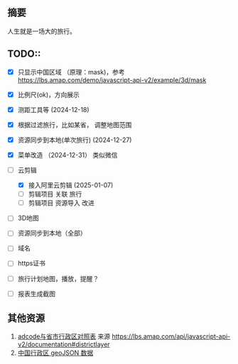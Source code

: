 ## 摘要
人生就是一场大的旅行。



## TODO::
- [x] 只显示中国区域 （原理：mask)，参考 https://lbs.amap.com/demo/javascript-api-v2/example/3d/mask
- [x] 比例尺(ok)，方向展示 
- [x] 测距工具等 (2024-12-18)
- [x] 根据过滤旅行，比如某省，  调整地图范围
- [x] 资源同步到本地(单次旅行) (2024-12-27)
- [x] 菜单改造 （2024-12-31） 类似微信
- [ ] 云剪辑
  - [x] 接入阿里云剪辑 (2025-01-07)
  - [ ] 剪辑项目 关联 旅行
  - [ ] 剪辑项目 资源导入 改进
- [ ] 3D地图
- [ ] 资源同步到本地（全部）
- [ ] 域名
- [ ] https证书
- [ ] 旅行计划地图，播放，提醒？
- [ ] 报表生成截图



## 其他资源
1. [adcode与省市行政区对照表](https://a.amap.com/lbs/static/file/AMap_adcode_citycode.xlsx.zip) 来源 https://lbs.amap.com/api/javascript-api-v2/documentation#districtlayer
2. [中国行政区 geoJSON 数据](https://datav.aliyun.com/portal/school/atlas/area_selector)